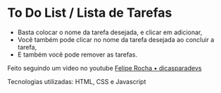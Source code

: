 # To Do List / Lista de Tarefas

-   Basta colocar o nome da tarefa desejada, e clicar em adicionar,
-   Você também pode clicar no nome da tarefa desejada ao concluir a tarefa,
-   E também você pode remover as tarefas.

   Feito seguindo um video no youtube [Felipe Rocha • dicasparadevs](https://www.youtube.com/watch?v=0bNeKAzVvlE)

   Tecnologias utilizadas: HTML, CSS e Javascript
